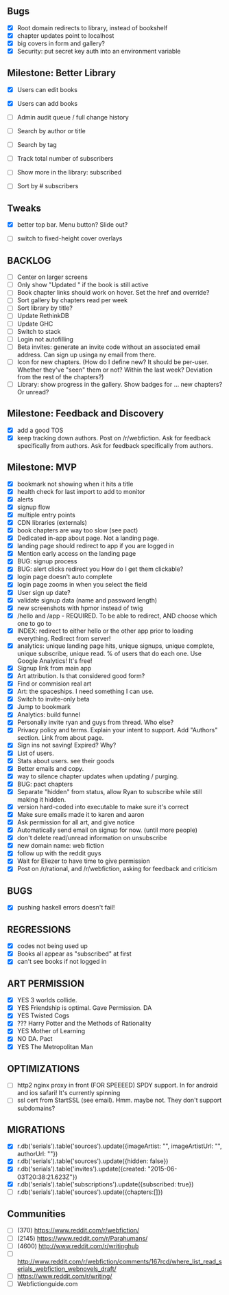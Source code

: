 Bugs
----
- [x] Root domain redirects to library, instead of bookshelf
- [x] chapter updates point to localhost
- [x] big covers in form and gallery?
- [x] Security: put secret key auth into an environment variable

Milestone: Better Library
-------------------------
- [x] Users can edit books
- [x] Users can add  books
- [ ] Admin audit queue / full change history

- [ ] Search by author or title
- [ ] Search by tag
- [ ] Track total number of subscribers
- [ ] Show more in the library: subscribed
- [ ] Sort by # subscribers

Tweaks
------
- [x] better top bar. Menu button? Slide out?

- [ ] switch to fixed-height cover overlays

BACKLOG
----
- [ ] Center on larger screens
- [ ] Only show "Updated <date>" if the book is still active
- [ ] Book chapter links should work on hover. Set the href and override?
- [ ] Sort gallery by chapters read per week
- [ ] Sort library by title?
- [ ] Update RethinkDB
- [ ] Update GHC
- [ ] Switch to stack
- [ ] Login not autofilling
- [ ] Beta invites: generate an invite code without an associated email address. Can sign up usinga ny email from there.
- [ ] Icon for new chapters. (How do I define new? It should be per-user. Whether they've "seen" them or not? Within the last week? Deviation from the rest of the chapters?)
- [ ] Library: show progress in the gallery. Show badges for ... new chapters? Or unread?

Milestone: Feedback and Discovery
---------------------------------
- [x] add a good TOS
- [x] keep tracking down authors. Post on /r/webfiction. Ask for feedback specifically from authors. Ask for feedback specifically from authors.

Milestone: MVP
-------------------
- [x] bookmark not showing when it hits a title
- [x] health check for last import to add to monitor
- [x] alerts
- [x] signup flow
- [x] multiple entry points
- [x] CDN libraries (externals)
- [x] book chapters are way too slow (see pact)
- [x] Dedicated in-app about page. Not a landing page.
- [x] landing page should redirect to app if you are logged in
- [x] Mention early access on the landing page
- [x] BUG: signup process
- [x] BUG: alert clicks redirect you How do I get them clickable?
- [x] login page doesn't auto complete
- [x] login page zooms in when you select the field
- [x] User sign up date?
- [x] validate signup data (name and password length)
- [x] new screenshots with hpmor instead of twig
- [x] /hello and /app - REQUIRED. To be able to redirect, AND choose which one to go to
- [x] INDEX: redirect to either hello or the other app prior to loading everything. Redirect from server!
- [x] analytics: unique landing page hits, unique signups, unique complete, unique subscribe, unique read. % of users that do each one. Use Google Analytics! It's free!
- [x] Signup link from main app
- [x] Art attribution. Is that considered good form?
- [x] Find or commision real art
- [x] Art: the spaceships. I need something I can use.
- [x] Switch to invite-only beta
- [x] Jump to bookmark
- [x] Analytics: build funnel
- [x] Personally invite ryan and guys from thread. Who else?
- [x] Privacy policy and terms. Explain your intent to support. Add "Authors" section. Link from about page.
- [x] Sign ins not saving! Expired? Why?
- [x] List of users.
- [x] Stats about users. see their goods
- [x] Better emails and copy.
- [x] way to silence chapter updates when updating / purging.
- [x] BUG: pact chapters
- [x] Separate "hidden" from status, allow Ryan to subscribe while still making it hidden.
- [x] version hard-coded into executable to make sure it's correct
- [x] Make sure emails made it to karen and aaron
- [x] Ask permission for all art, and give notice
- [x] Automatically send email on signup for now. (until more people)
- [x] don't delete read/unread information on unsubscribe
- [x] new domain name: web fiction
- [x] follow up with the reddit guys
- [x] Wait for Eliezer to have time to give permission
- [x] Post on /r/rational, and /r/webfiction, asking for feedback and criticism

BUGS
----
- [x] pushing haskell errors doesn't fail!

REGRESSIONS
-----------
- [x] codes not being used up
- [x] Books all appear as "subscribed" at first
- [x] can't see books if not logged in

ART PERMISSION
-----------------
- [x] YES 3 worlds collide.
- [x] YES Friendship is optimal. Gave Permission. DA
- [x] YES Twisted Cogs
- [x] ??? Harry Potter and the Methods of Rationality
- [x] YES Mother of Learning
- [x] NO  DA. Pact
- [x] YES The Metropolitan Man

OPTIMIZATIONS
-------------
- [ ] http2 nginx proxy in front (FOR SPEEEED) SPDY support. In for android and ios safari! It's currently spinning
- [ ] ssl cert from StartSSL (see email). Hmm. maybe not. They don't support subdomains?

MIGRATIONS
----------
- [x] r.db('serials').table('sources').update({imageArtist: "", imageArtistUrl: "", authorUrl: ""})
- [x] r.db('serials').table('sources').update({hidden: false})
- [x] r.db('serials').table('invites').update({created: "2015-06-03T20:38:21.623Z"})
- [x] r.db('serials').table('subscriptions').update({subscribed: true})
- [ ] r.db('serials').table('sources').update({chapters:[]})

Communities
------------
- [ ] (370) https://www.reddit.com/r/webfiction/
- [ ] (2145) https://www.reddit.com/r/Parahumans/
- [ ] (4600) http://www.reddit.com/r/writinghub
- [ ] http://www.reddit.com/r/webfiction/comments/167rcd/where_list_read_serials_webfiction_webnovels_draft/
- [ ] https://www.reddit.com/r/writing/
- [ ] Webfictionguide.com
